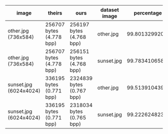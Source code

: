 | image | theirs | ours | dataset image | percentage |
| --- | --- | --- | --- | --- |
| other.jpg (736x584) | 256707 bytes (4.778 bpp) | 256197 bytes (4.768 bpp)  | other.jpg | 99.801329920% |
| other.jpg (736x584) | 256707 bytes (4.778 bpp) | 256151 bytes (4.768 bpp)  | sunset.jpg | 99.783410658% |
| sunset.jpg (6024x4024) | 336195 bytes (0.771 bpp) | 2324839 bytes (0.767 bpp) | other.jpg | 99.513910439% |
| sunset.jpg (6024x4024) | 336195 bytes (0.771 bpp) | 2318034 bytes (0.765 bpp) | sunset.jpg | 99.222624823% |
